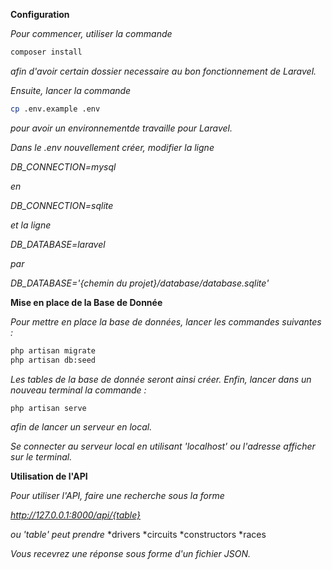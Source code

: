 **Configuration**

*Pour commencer, utiliser la commande*

```bash
composer install
```

*afin d'avoir certain dossier necessaire au bon fonctionnement de Laravel.*

*Ensuite, lancer la commande*

```bash
cp .env.example .env
```

*pour avoir un environnementde travaille pour Laravel.*

*Dans le .env nouvellement créer, modifier la ligne*

*DB_CONNECTION=mysql*

*en*

*DB_CONNECTION=sqlite*

*et la ligne*

*DB_DATABASE=laravel*

*par*

*DB_DATABASE='{chemin du projet}/database/database.sqlite'*

**Mise en place de la Base de Donnée**

*Pour mettre en place la base de données, lancer les commandes suivantes :*

```bash
php artisan migrate
php artisan db:seed
```

*Les tables de la base de donnée seront ainsi créer. Enfin, lancer dans un nouveau terminal la commande :*

```bash
php artisan serve
```

*afin de lancer un serveur en local.*

*Se connecter au serveur local en utilisant 'localhost' ou l'adresse afficher sur le terminal.*

**Utilisation de l'API**

*Pour utiliser l'API, faire une recherche sous la forme*

*http://127.0.0.1:8000/api/{table}*

*ou 'table' peut prendre*
    *drivers
    *circuits
    *constructors
    *races

*Vous recevrez une réponse sous forme d'un fichier JSON.*